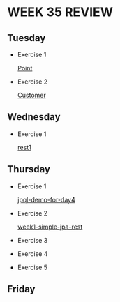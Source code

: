 # WEEK 35 REVIEW # 
## Tuesday 


* Exercise 1 

	[Point](https://github.com/dahlfrederik/3semWeek35/tree/master/01-Tuesday/point)
* Exercise 2 

	[Customer](https://github.com/dahlfrederik/3semWeek35/tree/master/01-Tuesday/customer)

## Wednesday

* Exercise 1

	[rest1](https://github.com/dahlfrederik/3semWeek35/tree/master/02-Wednesday/rest1)
	
## Thursday
* Exercise 1

	[jpql-demo-for-day4](https://github.com/dahlfrederik/3semWeek35/tree/master/03-Thursday/jpql-demo-for-day4-2)


* Exercise 2

	[week1-simple-jpa-rest](https://github.com/dahlfrederik/3semWeek35/tree/master/03-Thursday/week1-simple-jpa-rest-2)

* Exercise 3 
* Exercise 4
* Exercise 5 

## Friday 


